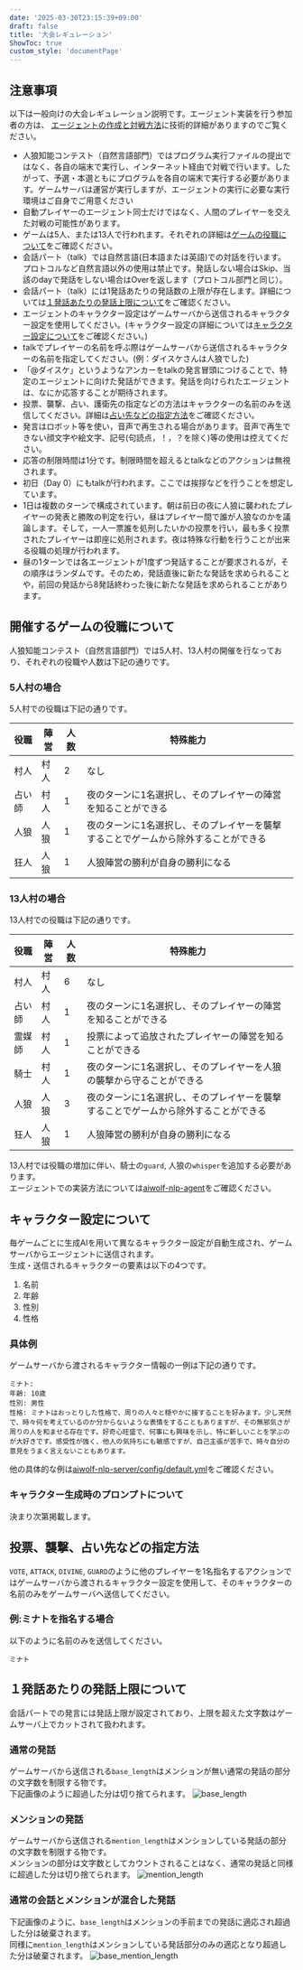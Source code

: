 ```yaml
---
date: '2025-03-30T23:15:39+09:00'
draft: false
title: '大会レギュレーション'
ShowToc: true
custom_style: 'documentPage'
---
```


## 注意事項

以下は一般向けの大会レギュレーション説明です。エージェント実装を行う参加者の方は、 [エージェントの作成と対戦方法](/menu/AIWolfDial2025_SpringJp/agent)に技術的詳細がありますのでご覧ください。

- 人狼知能コンテスト（自然言語部門）ではプログラム実行ファイルの提出ではなく、各自の端末で実行し、インターネット経由で対戦で行います。したがって、予選・本選ともにプログラムを各自の端末で実行する必要があります。ゲームサーバは運営が実行しますが、エージェントの実行に必要な実行環境はご自身でご用意ください
- 自動プレイヤーのエージェント同士だけではなく、人間のプレイヤーを交えた対戦の可能性があります。
- ゲームは5人、または13人で行われます。それぞれの詳細は[ゲームの役職について](#開催するゲームの役職について)をご確認ください。
- 会話パート（talk）では自然言語(日本語または英語)での対話を行います。プロトコルなど自然言語以外の使用は禁止です。発話しない場合はSkip、当該のdayで発話をしない場合はOverを返します（プロトコル部門と同じ）。
- 会話パート（talk）には1発話あたりの発話数の上限が存在します。詳細については[１発話あたりの発話上限について](#１発話あたりの発話上限について)をご確認ください。
- エージェントのキャラクター設定はゲームサーバから送信されるキャラクター設定を使用してください。(キャラクター設定の詳細については[キャラクター設定について](#キャラクター設定について)をご確認ください。)
- talkでプレイヤーの名前を呼ぶ際はゲームサーバから送信されるキャラクターの名前を指定してください。(例：ダイスケさんは人狼でした)
- 「@ダイスケ」というようなアンカーをtalkの発言冒頭につけることで、特定のエージェントに向けた発話ができます。発話を向けられたエージェントは、なにか応答することが期待されます。
- 投票、襲撃、占い、護衛先の指定などの方法はキャラクターの名前のみを送信してください。詳細は[占い先などの指定方法](#投票襲撃占い先などの指定方法)をご確認ください。
- 発言はロボット等を使い，音声で再生される場合があります。音声で再生できない顔文字や絵文字、記号(句読点，！，？を除く)等の使用は控えてください。
- 応答の制限時間は1分です。制限時間を超えるとtalkなどのアクションは無視されます。
- 初日（Day 0）にもtalkが行われます。ここでは挨拶などを行うことを想定しています。
- 1日は複数のターンで構成されています。朝は前日の夜に人狼に襲われたプレイヤーの発表と勝敗の判定を行い，昼はプレイヤー間で誰が人狼なのかを議論します。そして，一人一票誰を処刑したいかの投票を行い，最も多く投票されたプレイヤーは即座に処刑されます。夜は特殊な行動を行うことが出来る役職の処理が行われます。
- 昼の1ターンでは各エージェントが1度ずつ発話することが要求されるが，その順序はランダムです。そのため，発話直後に新たな発話を求められることや，前回の発話から8発話終わった後に新たな発話を求められることがあります。

## 開催するゲームの役職について

人狼知能コンテスト（自然言語部門）では5人村、13人村の開催を行なっており、それぞれの役職や人数は下記の通りです。

### 5人村の場合

5人村での役職は下記の通りです。

| 役職   | 陣営 | 人数 | 特殊能力                                                                            |
| ------ | ---- | ---- | ----------------------------------------------------------------------------------- |
| 村人   | 村人 | 2    | なし                                                                                |
| 占い師 | 村人 | 1    | 夜のターンに1名選択し、そのプレイヤーの陣営を知ることができる                       |
| 人狼   | 人狼 | 1    | 夜のターンに1名選択し、そのプレイヤーを襲撃することでゲームから除外することができる |
| 狂人   | 人狼 | 1    | 人狼陣営の勝利が自身の勝利になる                                                    |

### 13人村の場合

13人村での役職は下記の通りです。

| 役職   | 陣営 | 人数 | 特殊能力                                                                            |
| ------ | ---- | ---- | ----------------------------------------------------------------------------------- |
| 村人   | 村人 | 6    | なし                                                                                |
| 占い師 | 村人 | 1    | 夜のターンに1名選択し、そのプレイヤーの陣営を知ることができる                       |
| 霊媒師 | 村人 | 1    | 投票によって追放されたプレイヤーの陣営を知ることができる                            |
| 騎士   | 村人 | 1    | 夜のターンに1名選択し、そのプレイヤーを人狼の襲撃から守ることができる               |
| 人狼   | 人狼 | 3    | 夜のターンに1名選択し、そのプレイヤーを襲撃することでゲームから除外することができる |
| 狂人   | 人狼 | 1    | 人狼陣営の勝利が自身の勝利になる                                                    |

13人村では役職の増加に伴い、騎士の`guard`, 人狼の`whisper`を追加する必要があります。\
エージェントでの実装方法については[aiwolf-nlp-agent](https://github.com/aiwolfdial/aiwolf-nlp-agent?tab=readme-ov-file#エージェントのカスタマイズ方法)をご確認ください。

## キャラクター設定について

毎ゲームごとに生成AIを用いて異なるキャラクター設定が自動生成され、ゲームサーバからエージェントに送信されます。\
生成・送信されるキャラクターの要素は以下の4つです。

1. 名前
1. 年齢
1. 性別
1. 性格

### 具体例

ゲームサーバから渡されるキャラクター情報の一例は下記の通りです。

```text
ミナト:
年齢: 10歳
性別: 男性
性格: ミナトはおっとりした性格で、周りの人々と穏やかに接することを好みます。少し天然で、時々何を考えているのか分からないような表情をすることもありますが、その無邪気さが周りの人を和ませる存在です。好奇心旺盛で、何事にも興味を示し、特に新しいことを学ぶのが大好きです。感受性が強く、他人の気持ちにも敏感ですが、自己主張が苦手で、時々自分の意見をうまく言えないこともあります。
```

他の具体的な例は[aiwolf-nlp-server/config/default.yml](https://github.com/aiwolfdial/aiwolf-nlp-server/blob/main/config/default.yml#L16)をご確認ください。

### キャラクター生成時のプロンプトについて

決まり次第掲載します。

## 投票、襲撃、占い先などの指定方法

`VOTE`, `ATTACK`, `DIVINE`, `GUARD`のように他のプレイヤーを1名指名するアクションではゲームサーバから渡されるキャラクター設定を使用して、そのキャラクターの名前のみをゲームサーバへ送信してください。

### 例:ミナトを指名する場合

以下のように名前のみを送信してください。

```text
ミナト
```

## １発話あたりの発話上限について

会話パートでの発言には発話上限が設定されており、上限を超えた文字数はゲームサーバ上でカットされて扱われます。

### 通常の発話

ゲームサーバから送信される`base_length`はメンションが無い通常の発話の部分の文字数を制限する物です。\
下記画像のように超過した分は切り捨てられます。
![base_length](https://aiwolfdial.github.io/aiwolf-nlp/images/base_length.png#center)

### メンションの発話

ゲームサーバから送信される`mention_length`はメンションしている発話の部分の文字数を制限する物です。\
メンションの部分は文字数としてカウントされることはなく、通常の発話と同様に超過した分は切り捨てられます。
![mention_length](https://aiwolfdial.github.io/aiwolf-nlp/images/mention_length.png#center)

### 通常の会話とメンションが混合した発話

下記画像のように、`base_length`はメンションの手前までの発話に適応され超過した分は破棄されます。\
同様に`mention_length`はメンションしている発話部分のみの適応となり超過した分は破棄されます。
![base_mention_length](https://aiwolfdial.github.io/aiwolf-nlp/images/base_mention_length.png#center)
